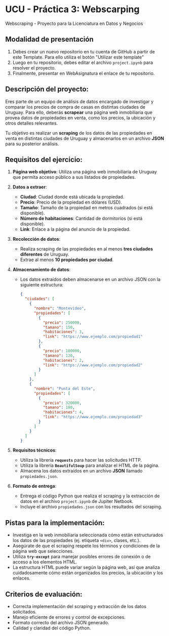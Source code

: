# UCU - Práctica 3: Webscarping

Webscraping - Proyecto para la Licenciatura en Datos y Negocios

## **Modalidad de presentación**

1. Debes crear un nuevo repositorio en tu cuenta de GitHub a partir de este Template. Para ello utiliza el botón "Utilizar este template"
2. Luego en tu repositorio, debes editar el archivo `project.ipynb` para resolver el proyecto.
3. Finalmente, presentar en WebAsignatura el enlace de tu repositorio.

## **Descripción del proyecto:**

Eres parte de un equipo de análisis de datos encargado de investigar y comparar los precios de compra de casas en distintas ciudades de Uruguay. Para ello, deberás **scrapear** una página web inmobiliaria que provea datos de propiedades en venta, como los precios, la ubicación y otros detalles relevantes.

Tu objetivo es realizar un **scraping** de los datos de las propiedades en venta en distintas ciudades de Uruguay y almacenarlos en un archivo **JSON** para su posterior análisis.

## **Requisitos del ejercicio:**

1. **Página web objetivo**: Utiliza una página web inmobiliaria de Uruguay que permita acceso público a sus listados de propiedades.

2. **Datos a extraer**:
   
   - **Ciudad**: Ciudad donde está ubicada la propiedad.
   - **Precio**: Precio de la propiedad en dólares (USD).
   - **Tamaño**: Tamaño de la propiedad en metros cuadrados (si está disponible).
   - **Número de habitaciones**: Cantidad de dormitorios (si está disponible).
   - **Link**: Enlace a la página del anuncio de la propiedad.

3. **Recolección de datos**:
   
   - Realiza scraping de las propiedades en al menos **tres ciudades diferentes** de Uruguay.
   - Extrae al menos **10 propiedades por ciudad**.

4. **Almacenamiento de datos**:
   
   - Los datos extraídos deben almacenarse en un archivo JSON con la siguiente estructura:
     
     ```json
     {
       "ciudades": [
         {
           "nombre": "Montevideo",
           "propiedades": [
             {
               "precio": 250000,
               "tamano": 150,
               "habitaciones": 3,
               "link": "https://www.ejemplo.com/propiedad1"
             },
             {
               "precio": 180000,
               "tamano": 120,
               "habitaciones": 2,
               "link": "https://www.ejemplo.com/propiedad2"
             }
           ]
         },
         {
           "nombre": "Punta del Este",
           "propiedades": [
             {
               "precio": 320000,
               "tamano": 180,
               "habitaciones": 4,
               "link": "https://www.ejemplo.com/propiedad3"
             }
           ]
         }
       ]
     }
     ```

5. **Requisitos técnicos**:
   
   - Utiliza la librería **`requests`** para hacer las solicitudes HTTP.
   - Utiliza la librería **`BeautifulSoup`** para analizar el HTML de la página.
   - Almacena los datos extraídos en un archivo **JSON** llamado `propiedades.json`.

6. **Formato de entrega**:
   
   - Entrega el código Python que realiza el scraping y la extracción de datos en el archivo `project.ipynb` de Jupiter Netbook.
   - Incluye el archivo `propiedades.json` con los resultados del scraping.

## **Pistas para la implementación**:

- Investiga en la web inmobiliaria seleccionada cómo están estructurados los datos de las propiedades (ej. etiqueta `<div>`, clases, etc.).
- Asegúrate de que el scraping respete los términos y condiciones de la página web que selecciones.
- Utiliza **`try-except`** para manejar posibles errores de conexión o de acceso a los elementos HTML.
- La estructura HTML puede variar según la página web, así que analiza cuidadosamente cómo están organizados los precios, la ubicación y los enlaces.

## **Criterios de evaluación**:

- Correcta implementación del scraping y extracción de los datos solicitados.
- Manejo eficiente de errores y control de excepciones.
- Formato correcto del archivo JSON generado.
- Calidad y claridad del código Python.
